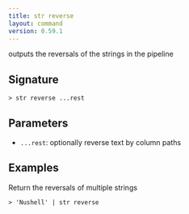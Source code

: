 ```yaml
---
title: str reverse
layout: command
version: 0.59.1
---
```


outputs the reversals of the strings in the pipeline

## Signature

```> str reverse ...rest```

## Parameters

 -  `...rest`: optionally reverse text by column paths

## Examples

Return the reversals of multiple strings
```shell
> 'Nushell' | str reverse
```
